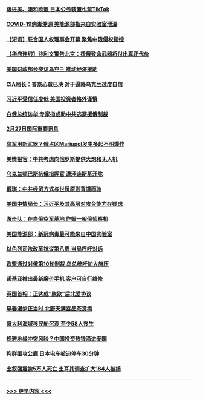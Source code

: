 #### [跟进美、澳和欧盟 日本公务装置也禁TikTok](../pages/prog202/a103658625.md?t=02280943) 
#### [COVID-19病毒溯源 美能源部指来自实验室泄漏](../pages/prog202/a103658624.md?t=02280943) 
#### [【短讯】联合国人权理事会开幕 聚焦中俄侵权指控](../pages/prog202/a103658622.md?t=02280943) 
#### [【华府连线】沙利文警告北京：援俄致命武器将付出真正代价](../pages/prog202/a103658620.md?t=02280943) 
#### [美国财政部长突访乌克兰 推动经济援助](../pages/prog202/a103658602.md?t=02280943) 
#### [CIA局长：普京心意已决 对于逼降乌克兰过度自信](../pages/prog202/a103658526.md?t=02280943) 
#### [习近平受信任度低 美国投资者格外谨慎](../pages/prog202/a103658331.md?t=02280943) 
#### [白俄总统访华 专家指或助中共逃避援俄制裁](../pages/prog202/a103658324.md?t=02280943) 
#### [2月27日国际重要讯息](../pages/prog202/a103658364.md?t=02280943) 
#### [乌军用新武器？俄占区Mariupol发生多起不明爆炸](../pages/prog202/a103658315.md?t=02280943) 
#### [美情报官：中共考虑向俄罗斯提供大炮和无人机](../pages/prog202/a103658236.md?t=02280943) 
#### [乌克兰顿巴斯抗俄指挥官 遭泽连斯基开除](../pages/prog202/a103658218.md?t=02280943) 
#### [戴琪：中共经贸方式与世贸原则背道而驰](../pages/prog202/a103658175.md?t=02280943) 
#### [美国中情局长：习近平及其高层对攻台能力存疑虑](../pages/prog202/a103658174.md?t=02280943) 
#### [游击队：在白俄空军基地 炸毁一架俄侦察机](../pages/prog202/a103658140.md?t=02280943) 
#### [美国能源部：新冠病毒最可能来自中国实验室](../pages/prog202/a103658132.md?t=02280943) 
#### [以色列司法改革抗议第八周 当局呼吁对话](../pages/prog202/a103658010.md?t=02280943) 
#### [欧盟通过对俄第10轮制裁 乌总统吁加大施压](../pages/prog202/a103658007.md?t=02280943) 
#### [诺基亚推出最新廉价手机 客户可自行维修](../pages/prog202/a103657866.md?t=02280943) 
#### [英国首相：正达成“脱欧”后北爱协议](../pages/prog202/a103657862.md?t=02280943) 
#### [早春漫步正当时 北野天满宫品茶赏梅](../pages/prog202/a103657868.md?t=02280943) 
#### [意大利海域移民船沉没 至少58人丧生](../pages/prog202/a103657861.md?t=02280943) 
#### [规避地缘冲突风险？中国投资热钱涌进泰国](../pages/prog202/a103657841.md?t=02280943) 
#### [狗群围攻公鹿 日本电车被迫停车30分钟](../pages/prog202/a103657738.md?t=02280943) 
#### [土叙强震逾5万人死亡 土耳其调查扩大184人被捕](../pages/prog202/a103657684.md?t=02280943) 

----
#### [ >>> 更早内容 <<< ](../indexes/prog202-earlier.md)
